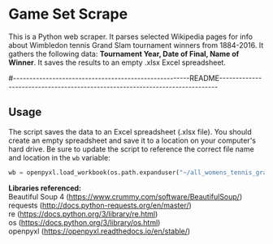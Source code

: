 # Game Set Scrape


This is a Python web scraper. It parses selected Wikipedia pages for info about Wimbledon tennis Grand Slam tournament winners from 1884-2016. It gathers the following data: **Tournament Year, Date of Final, Name of Winner**. It saves the results to an empty .xlsx Excel spreadsheet.

#------------------------------------------------------README-----------------------------------------------------------------------------

## Usage

The script saves the data to an Excel spreadsheet (.xlsx file). You should create an empty spreadsheet and save it to a location on your computer's hard drive. Be sure to update the script to reference the correct file name and location in the `wb` variable:

```python
wb = openpyxl.load_workbook(os.path.expanduser("~/all_womens_tennis_grand_slam_winners.xlsx"))
```

**Libraries referenced:**  
Beautiful Soup 4 (https://www.crummy.com/software/BeautifulSoup/)  
requests (http://docs.python-requests.org/en/master/)  
re (https://docs.python.org/3/library/re.html)  
os (https://docs.python.org/3/library/os.html)  
openpyxl (https://openpyxl.readthedocs.io/en/stable/)  

